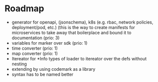 # Roadmap

- generator for openapi, (jsonschema), k8s (e.g. rbac, network policies, deployment/pod,
   etc.) (this is the way to create manifests for microservices to take away
   that boilerplace and bound it to documentation (prio: 3)
- variables for marker over sdk (prio: 1)
- time converter (prio: 1)
- map converter (prio: 1)
- Itereator for *Info types of loader to itereator over the defs without nesting
- extending by using codemark as a library
- syntax has to be named better
